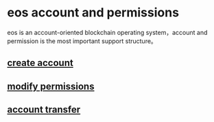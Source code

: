 # eos account and permissions

eos is an account-oriented blockchain operating system，account and permission is the most important support structure。


## [create account](en-us/contract/eosio.bios/newaccount.md)
## [modify permissions](en-us/contract/eosio.bios/updateauth.md)
## [account transfer](en-us/eosforce_username_tran.md)